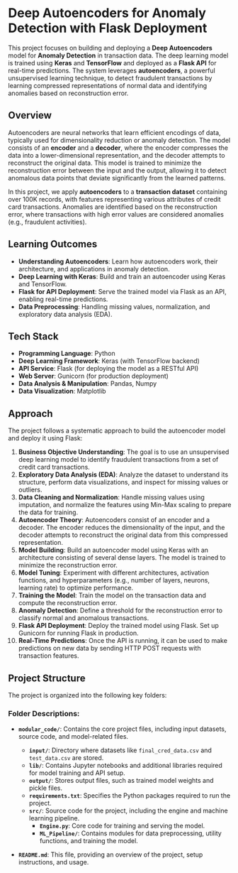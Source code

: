 # Deep Autoencoders for Anomaly Detection with Flask Deployment

This project focuses on building and deploying a **Deep Autoencoders** model for **Anomaly Detection** in transaction data. The deep learning model is trained using **Keras** and **TensorFlow** and deployed as a **Flask API** for real-time predictions. The system leverages **autoencoders**, a powerful unsupervised learning technique, to detect fraudulent transactions by learning compressed representations of normal data and identifying anomalies based on reconstruction error.

## Overview
Autoencoders are neural networks that learn efficient encodings of data, typically used for dimensionality reduction or anomaly detection. The model consists of an **encoder** and a **decoder**, where the encoder compresses the data into a lower-dimensional representation, and the decoder attempts to reconstruct the original data. This model is trained to minimize the reconstruction error between the input and the output, allowing it to detect anomalous data points that deviate significantly from the learned patterns.

In this project, we apply **autoencoders** to a **transaction dataset** containing over 100K records, with features representing various attributes of credit card transactions. Anomalies are identified based on the reconstruction error, where transactions with high error values are considered anomalies (e.g., fraudulent activities).

## Learning Outcomes
- **Understanding Autoencoders**: Learn how autoencoders work, their architecture, and applications in anomaly detection.
- **Deep Learning with Keras**: Build and train an autoencoder using Keras and TensorFlow.
- **Flask for API Deployment**: Serve the trained model via Flask as an API, enabling real-time predictions.
- **Data Preprocessing**: Handling missing values, normalization, and exploratory data analysis (EDA).

## Tech Stack
- **Programming Language**: Python
- **Deep Learning Framework**: Keras (with TensorFlow backend)
- **API Service**: Flask (for deploying the model as a RESTful API)
- **Web Server**: Gunicorn (for production deployment)
- **Data Analysis & Manipulation**: Pandas, Numpy
- **Data Visualization**: Matplotlib

## Approach
The project follows a systematic approach to build the autoencoder model and deploy it using Flask:

1. **Business Objective Understanding**: The goal is to use an unsupervised deep learning model to identify fraudulent transactions from a set of credit card transactions.
2. **Exploratory Data Analysis (EDA)**: Analyze the dataset to understand its structure, perform data visualizations, and inspect for missing values or outliers.
3. **Data Cleaning and Normalization**: Handle missing values using imputation, and normalize the features using Min-Max scaling to prepare the data for training.
4. **Autoencoder Theory**: Autoencoders consist of an encoder and a decoder. The encoder reduces the dimensionality of the input, and the decoder attempts to reconstruct the original data from this compressed representation.
5. **Model Building**: Build an autoencoder model using Keras with an architecture consisting of several dense layers. The model is trained to minimize the reconstruction error.
6. **Model Tuning**: Experiment with different architectures, activation functions, and hyperparameters (e.g., number of layers, neurons, learning rate) to optimize performance.
7. **Training the Model**: Train the model on the transaction data and compute the reconstruction error.
8. **Anomaly Detection**: Define a threshold for the reconstruction error to classify normal and anomalous transactions.
9. **Flask API Deployment**: Deploy the trained model using Flask. Set up Gunicorn for running Flask in production.
10. **Real-Time Predictions**: Once the API is running, it can be used to make predictions on new data by sending HTTP POST requests with transaction features.

## Project Structure
The project is organized into the following key folders:

### Folder Descriptions:

- **`modular_code/`**: Contains the core project files, including input datasets, source code, and model-related files.
  - **`input/`**: Directory where datasets like `final_cred_data.csv` and `test_data.csv` are stored.
  - **`lib/`**: Contains Jupyter notebooks and additional libraries required for model training and API setup.
  - **`output/`**: Stores output files, such as trained model weights and pickle files.
  - **`requirements.txt`**: Specifies the Python packages required to run the project.
  - **`src/`**: Source code for the project, including the engine and machine learning pipeline.
    - **`Engine.py`**: Core code for training and serving the model.
    - **`ML_Pipeline/`**: Contains modules for data preprocessing, utility functions, and training the model.
  
- **`README.md`**: This file, providing an overview of the project, setup instructions, and usage.
